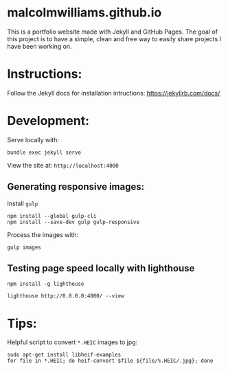 # malcolmwilliams.github.io

This is a portfolio website made with Jekyll and GitHub Pages. The goal of this project is to have a simple, clean and free way to easily share projects I have been working on.

# Instructions:

Follow the Jekyll docs for installation intructions: https://jekyllrb.com/docs/

# Development:

Serve locally with:

```
bundle exec jekyll serve
```

View the site at: `http://localhost:4000`

## Generating responsive images:

Install `gulp`

```
npm install --global gulp-cli
npm install --save-dev gulp gulp-responsive
```

Process the images with:

```
gulp images
```

## Testing page speed locally with lighthouse

```
npm install -g lighthouse
```

```
lighthouse http://0.0.0.0:4000/ --view
```

# Tips:

Helpful script to convert `*.HEIC` images to jpg:

```
sudo apt-get install libheif-examples
for file in *.HEIC; do heif-convert $file ${file/%.HEIC/.jpg}; done
```
